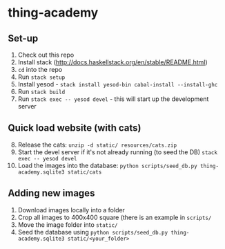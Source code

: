 # thing-academy

## Set-up

1. Check out this repo
2. Install stack (http://docs.haskellstack.org/en/stable/README.html)
3. `cd` into the repo
4. Run `stack setup`
5. Install yesod - `stack install yesod-bin cabal-install --install-ghc`
6. Run `stack build`
7. Run `stack exec -- yesod devel` - this will start up the development server

## Quick load website (with cats)
8. Release the cats: `unzip -d static/ resources/cats.zip`
9. Start the devel server if it's not already running (to seed the DB) `stack exec -- yesod devel`
10. Load the images into the database: `python scripts/seed_db.py thing-academy.sqlite3 static/cats`

## Adding new images
1. Download images locally into a folder
2. Crop all images to 400x400 square (there is an example in `scripts/`
3. Move the image folder into `static/`
4. Seed the database using `python scripts/seed_db.py thing-academy.sqlite3 static/<your_folder>`
